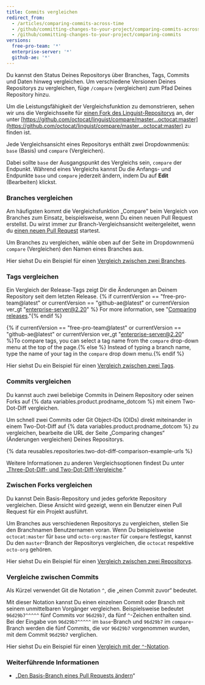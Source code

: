 ```yaml
---
title: Commits vergleichen
redirect_from:
  - /articles/comparing-commits-across-time
  - /github/committing-changes-to-your-project/comparing-commits-across-time
  - /github/committing-changes-to-your-project/comparing-commits
versions:
  free-pro-team: '*'
  enterprise-server: '*'
  github-ae: '*'
---
```


Du kannst den Status Deines Repositorys über Branches, Tags, Commits und Daten hinweg vergleichen. Um verschiedene Versionen Deines Repositorys zu vergleichen, füge `/compare` (vergleichen) zum Pfad Deines Repository hinzu.

Um die Leistungsfähigkeit der Vergleichsfunktion zu demonstrieren, sehen wir uns die Vergleichsseite für [einen Fork des Linguist-Repositorys](https://github.com/octocat/linguist) an, der unter [https://github.com/octocat/linguist/compare/master...octocat:master](https://github.com/octocat/linguist/compare/master...octocat:master) zu finden ist.

Jede Vergleichsansicht eines Repositorys enthält zwei Dropdownmenüs: `base` (Basis) und `compare` (Vergleichen).

Dabei sollte `base` der Ausgangspunkt des Vergleichs sein, `compare` der Endpunkt. Während eines Vergleichs kannst Du die Anfangs- und Endpunkte `base` und `compare` jederzeit ändern, indem Du auf **Edit** (Bearbeiten) klickst.

### Branches vergleichen

Am häufigsten kommt die Vergleichsfunktion „Compare" beim Vergleich von Branches zum Einsatz, beispielsweise, wenn Du einen neuen Pull Request erstellst. Du wirst immer zur Branch-Vergleichsansicht weitergeleitet, wenn du [einen neuen Pull Request](/articles/creating-a-pull-request) startest.

Um Branches zu vergleichen, wähle oben auf der Seite im Dropdownmenü `compare` (Vergleichen) den Namen eines Branches aus.

Hier siehst Du ein Beispiel für einen [Vergleich zwischen zwei Branches](https://github.com/octocat/linguist/compare/master...octocat:an-example-comparison-for-docs).

### Tags vergleichen

Ein Vergleich der Release-Tags zeigt Dir die Änderungen an Deinem Repository seit dem letzten Release. {% if currentVersion == "free-pro-team@latest" or currentVersion == "github-ae@latest" or currentVersion ver_gt "enterprise-server@2.20" %} For more information, see "[Comparing releases](/github/administering-a-repository/comparing-releases)."{% endif %}

{% if currentVersion == "free-pro-team@latest" or currentVersion == "github-ae@latest" or currentVersion ver_gt "enterprise-server@2.20" %}To compare tags, you can select a tag name from the `compare` drop-down menu at the top of the page.{% else %} Instead of typing a branch name, type the name of your tag in the `compare` drop down menu.{% endif %}

Hier siehst Du ein Beispiel für einen [Vergleich zwischen zwei Tags](https://github.com/octocat/linguist/compare/v2.2.0...octocat:v2.3.3).

### Commits vergleichen

Du kannst auch zwei beliebige Commits in Deinem Repository oder seinen Forks auf {% data variables.product.prodname_dotcom %} mit einem Two-Dot-Diff vergleichen.

Um schnell zwei Commits oder Git Object-IDs (OIDs) direkt miteinander in einem Two-Dot-Diff auf {% data variables.product.prodname_dotcom %} zu vergleichen, bearbeite die URL der Seite „Comparing changes“ (Änderungen vergleichen) Deines Repositorys.

{% data reusables.repositories.two-dot-diff-comparison-example-urls %}

Weitere Informationen zu anderen Vergleichsoptionen findest Du unter „[Three-Dot-Diff- und Two-Dot-Diff-Vergleiche](/articles/about-comparing-branches-in-pull-requests#three-dot-and-two-dot-git-diff-comparisons).“

### Zwischen Forks vergleichen

Du kannst Dein Basis-Repository und jedes geforkte Repository vergleichen. Diese Ansicht wird gezeigt, wenn ein Benutzer einen Pull Request für ein Projekt ausführt.

Um Branches aus verschiedenen Repositorys zu vergleichen, stellen Sie den Branchnamen Benutzernamen voran. Wenn Du beispielsweise `octocat:master` für `base` und `octo-org:master` für `compare` festlegst, kannst Du den `master`-Branch der Repositorys vergleichen, die `octocat` respektive `octo-org` gehören.

Hier siehst Du ein Beispiel für einen [Vergleich zwischen zwei Repositorys](https://github.com/octocat/linguist/compare/master...octo-org:master).

### Vergleiche zwischen Commits

Als Kürzel verwendet Git die Notation `^`, die „einen Commit zuvor“ bedeutet.

Mit dieser Notation kannst Du einen einzelnen Commit oder Branch mit seinem unmittelbaren Vorgänger vergleichen. Beispielsweise bedeutet `96d29b7^^^^^` fünf Commits vor `96d29b7`, da fünf `^`-Zeichen enthalten sind. Bei der Eingabe von `96d29b7^^^^^` im `base`-Branch und `96d29b7` im `compare`-Branch werden die fünf Commits, die vor `96d29b7` vorgenommen wurden, mit dem Commit `96d29b7` verglichen.

Hier siehst Du ein Beispiel für einen [Vergleich mit der `^`-Notation](https://github.com/octocat/linguist/compare/octocat:96d29b7%5E%5E%5E%5E%5E...octocat:96d29b7).

### Weiterführende Informationen

- „[Den Basis-Branch eines Pull Requests ändern](/articles/changing-the-base-branch-of-a-pull-request)“
